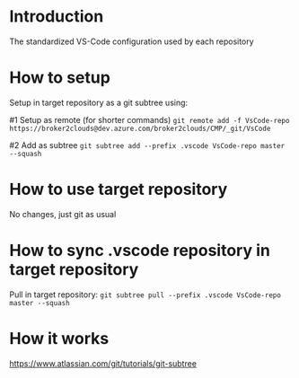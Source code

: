 # Introduction
The standardized VS-Code configuration used by each repository

# How to setup
Setup in target repository as a git subtree using:

#1 Setup as remote (for shorter commands)
`git remote add -f VsCode-repo https://broker2clouds@dev.azure.com/broker2clouds/CMP/_git/VsCode`

#2 Add as subtree
`git subtree add --prefix .vscode VsCode-repo master --squash`


# How to use target repository
No changes, just git as usual


# How to sync .vscode repository in target repository
Pull in target repository:
`git subtree pull --prefix .vscode VsCode-repo master --squash`



# How it works
https://www.atlassian.com/git/tutorials/git-subtree
